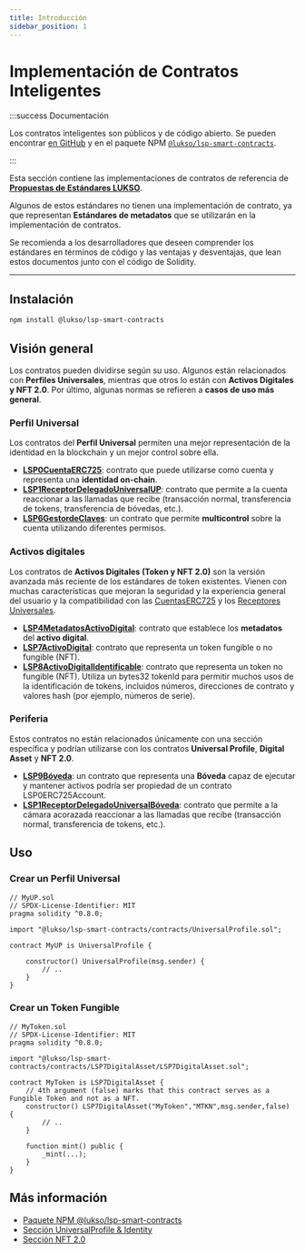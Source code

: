 ```yaml
---
title: Introducción
sidebar_position: 1
---
```


# Implementación de Contratos Inteligentes

:::success Documentación

Los contratos inteligentes son públicos y de código abierto. Se pueden encontrar [en GitHub](https://github.com/lukso-network/lsp-smart-contracts) y en el paquete NPM [`@lukso/lsp-smart-contracts`](https://www.npmjs.com/package/@lukso/lsp-smart-contracts).

:::

Esta sección contiene las implementaciones de contratos de referencia de **[Propuestas de Estándares LUKSO](../introduction.md)**.

Algunos de estos estándares no tienen una implementación de contrato, ya que representan **Estándares de metadatos** que se utilizarán en la implementación de contratos.

Se recomienda a los desarrolladores que deseen comprender los estándares en términos de código y las ventajas y desventajas, que lean estos documentos junto con el código de Solidity.

---

## Instalación

```bash
npm install @lukso/lsp-smart-contracts
```

## Visión general

Los contratos pueden dividirse según su uso. Algunos están relacionados con **Perfiles Universales**, mientras que otros lo están con **Activos Digitales y NFT 2.0**. Por último, algunas normas se refieren a **casos de uso más general**.

### Perfil Universal

Los contratos del **Perfil Universal** permiten una mejor representación de la identidad en la blockchain y un mejor control sobre ella.

- **[LSP0CuentaERC725](./lsp0-erc725-account.md)**: contrato que puede utilizarse como cuenta y representa una **identidad on-chain**.
- **[LSP1ReceptorDelegadoUniversalUP](./lsp1-universal-receiver-delegate-up.md)**: contrato que permite a la cuenta reaccionar a las llamadas que recibe (transacción normal, transferencia de tokens, transferencia de bóvedas, etc.).
- **[LSP6GestordeClaves](./lsp6-key-manager.md)**: un contrato que permite **multicontrol** sobre la cuenta utilizando diferentes permisos.

### Activos digitales

Los contratos de **Activos Digitales (Token y NFT 2.0)** son la versión avanzada más reciente de los estándares de token existentes. Vienen con muchas características que mejoran la seguridad y la experiencia general del usuario y la compatibilidad con las [CuentasERC725](../universal-profile/lsp0-erc725account.md) y los [Receptores Universales](../generic-standards/lsp1-universal-receiver.md).

- **[LSP4MetadatosActivoDigital](./lsp4-digital-asset-metadata)**: contrato que establece los **metadatos** del **activo digital**.
- **[LSP7ActivoDigital](./lsp7-digital-asset.md)**: contrato que representa un token fungible o no fungible (NFT).
- **[LSP8ActivoDigitalIdentificable](./lsp8-identifiable-digital-asset.md)**: contrato que representa un token no fungible (NFT). Utiliza un bytes32 tokenId para permitir muchos usos de la identificación de tokens, incluidos números, direcciones de contrato y valores hash (por ejemplo, números de serie).

### Periferia

Estos contratos no están relacionados únicamente con una sección específica y podrían utilizarse con los contratos **Universal Profile**, **Digital Asset** y **NFT 2.0**.

- **[LSP9Bóveda](./lsp9-vault.md)**: un contrato que representa una **Bóveda** capaz de ejecutar y mantener activos podría ser propiedad de un contrato LSP0ERC725Account.
- **[LSP1ReceptorDelegadoUniversalBóveda](./lsp1-universal-receiver-delegate-vault.md)**: contrato que permite a la cámara acorazada reaccionar a las llamadas que recibe (transacción normal, transferencia de tokens, etc.).

## Uso

### Crear un Perfil Universal

```solidity
// MyUP.sol
// SPDX-License-Identifier: MIT
pragma solidity ^0.8.0;

import "@lukso/lsp-smart-contracts/contracts/UniversalProfile.sol";

contract MyUP is UniversalProfile {

    constructor() UniversalProfile(msg.sender) {
        // ..
    }
}
```

### Crear un Token Fungible

```solidity
// MyToken.sol
// SPDX-License-Identifier: MIT
pragma solidity ^0.8.0;

import "@lukso/lsp-smart-contracts/contracts/LSP7DigitalAsset/LSP7DigitalAsset.sol";

contract MyToken is LSP7DigitalAsset {
    // 4th argument (false) marks that this contract serves as a Fungible Token and not as a NFT.
    constructor() LSP7DigitalAsset("MyToken","MTKN",msg.sender,false) {
        // ..
    }

    function mint() public {
        _mint(...);
    }
}
```

## Más información

- [Paquete NPM @lukso/lsp-smart-contracts](../../tools/lsp-smart-contracts/getting-started.md)
- [Sección UniversalProfile & Identity](https://youtu.be/SbTo_e3l_Lk?t=1727)
- [Sección NFT 2.0](https://youtu.be/hg1Ow6u9QVk)
